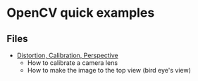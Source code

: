# OpenCV quick examples

## Files

- [Distortion, Calibration, Perspective](https://nbviewer.jupyter.org/github/kkweon/opencv-exercises/blob/master/distortion_perspective.ipynb)
    - How to calibrate a camera lens
    - How to make the image to the top view (bird eye's view)
